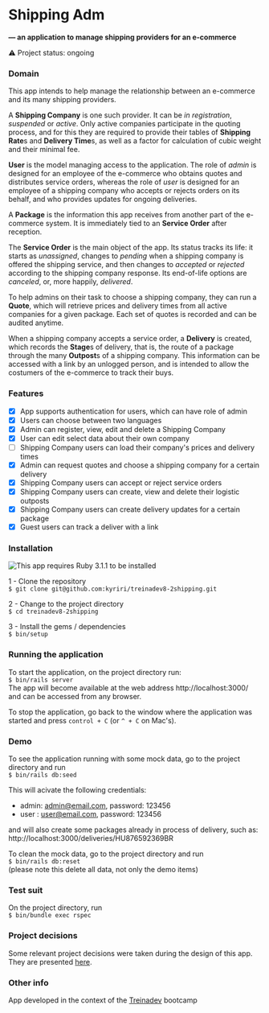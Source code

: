 # Shipping Adm
**— an application to manage shipping providers for an e-commerce**

:warning:  Project status: ongoing   

### Domain

This app intends to help manage the relationship between an e-commerce and its many shipping providers.

A **Shipping Company** is one such provider. It can be *in registration*, *suspended* or *active*. Only active companies participate in the quoting process, and for this they are required to provide their tables of **Shipping Rate**s and **Delivery Time**s, as well as a factor for calculation of cubic weight and their minimal fee.

**User** is the model managing access to the application. The role of *admin* is designed for an employee of the e-commerce who obtains quotes and distributes service orders, whereas the role of *user* is designed for an employee of a shipping company who accepts or rejects orders on its behalf, and who provides updates for ongoing deliveries.

A **Package** is the information this app receives from another part of the e-commerce system. It is immediately tied to an **Service Order** after reception.

The **Service Order** is the main object of the app. Its status tracks its life: it starts as *unassigned*, changes to *pending* when a shipping company is offered the shipping service, and then changes to *accepted* or *rejected* according to the shipping company response. Its end-of-life options are *canceled*, or, more happily, *delivered*. 

To help admins on their task to choose a shipping company, they can run a **Quote**, which will retrieve prices and delivery times from all active companies for a given package. Each set of quotes is recorded and can be audited anytime.

When a shipping company accepts a service order, a **Delivery** is created, which records the **Stage**s of delivery, that is, the route of a package through the many **Outpost**s of a shipping company. This information can be accessed with a link by an unlogged person, and is intended to allow the costumers of the e-commerce to track their buys.

### Features

- [x] App supports authentication for users, which can have role of admin  
- [x] Users can choose between two languages  
- [x] Admin can register, view, edit and delete a Shipping Company  
- [x] User can edit select data about their own company  
- [ ] Shipping Company users can load their company's prices and delivery times
- [x] Admin can request quotes and choose a shipping company for a certain delivery
- [x] Shipping Company users can accept or reject service orders
- [x] Shipping Company users can create, view and delete their logistic outposts
- [x] Shipping Company users can create delivery updates for a certain package
- [x] Guest users can track a deliver with a link

### Installation

![This app requires Ruby 3.1.1 to be installed](https://img.shields.io/static/v1?label=ruby&message=version%203.1.1&color=B61D1D&style=for-the-badge&logo=ruby)

1 - Clone the repository  
`$ git clone git@github.com:kyriri/treinadev8-2shipping.git`

2 - Change to the project directory   
`$ cd treinadev8-2shipping`

3 - Install the gems / dependencies   
`$ bin/setup`

### Running the application

To start the application, on the project directory run:  
`$ bin/rails server`  
The app will become available at the web address http://localhost:3000/ and can be accessed from any browser.  
  
To stop the application, go back to the window where the application was started and press `control + C` (or `^ + C` on Mac's).  

### Demo

To see the application running with some mock data, go to the project directory and run  
`$ bin/rails db:seed`  
  
This will acivate the following credentials:   
- admin: admin@email.com, password: 123456  
- user :  user@email.com, password: 123456  
  
and will also create some packages already in process of delivery, such as: http://localhost:3000/deliveries/HU876592369BR  
  
To clean the mock data, go to the project directory and run  
`$ bin/rails db:reset`  
(please note this delete all data, not only the demo items)  

### Test suit

On the project directory, run   
`$ bin/bundle exec rspec`   
  
### Project decisions

Some relevant project decisions were taken during the design of this app. They are presented [here](docs/project_decisions.md).  
   
### Other info

App developed in the context of the [Treinadev](https://treinadev.com.br/) bootcamp
